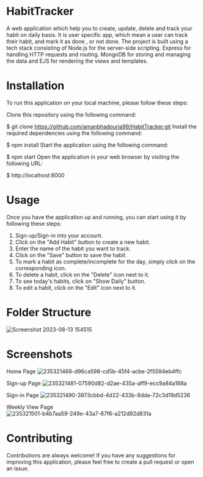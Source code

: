 # HabitTracker
A web application which help you to create, update, delete and track your habit on daily basis. It is user specific app, which mean a user can track their habit, and mark it as done , or not done. The project is built using a tech stack consisting of Node.js for the server-side scripting. Express for handling HTTP requests and routing. MongoDB for storing and managing the data and EJS for rendering the views and templates.

# Installation
To run this application on your local machine, please follow these steps:

Clone this repository using the following command:

$ git clone https://github.com/amanbhadouria99/HabitTracker.git
Install the required dependencies using the following command:

$ npm install 
Start the application using the following command:

$ npm start 
Open the application in your web browser by visiting the following URL:

$ http://localhost:8000 
# Usage
Once you have the application up and running, you can start using it by following these steps:

1. Sign-up/Sign-in into your account.
2. Click on the "Add Habit" button to create a new habit.
3. Enter the name of the habit you want to track.
4. Click on the "Save" button to save the habit.
5. To mark a habit as complete/incomplete for the day, simply click on the corresponding icon.
6. To delete a habit, click on the "Delete" icon next to it.
7. To see today's habits, click on "Show Daily" button.
8. To edit a habit, click on the "Edit" icon next to it.
# Folder Structure

![Screenshot 2023-08-13 154515](https://github.com/amanbhadouria99/HabitTracker/assets/111181618/6cd6c13a-2632-4523-be02-623eb5b97537)

    
# Screenshots
Home Page
![235321468-d96ca598-cd5b-45f4-acbe-2f5594eb4ffc](https://github.com/amanbhadouria99/HabitTracker/assets/111181618/0c186eac-a417-4cc7-b17d-9b68d4ed470d)


Sign-up Page
![235321481-07590d82-d2ae-435a-aff9-ecc9a84a188a](https://github.com/amanbhadouria99/HabitTracker/assets/111181618/5f2704e5-8238-431e-b380-a7bb0a184145)


Sign-in Page
![235321490-3973cbbd-4d22-433b-8dda-72c3d19d5236](https://github.com/amanbhadouria99/HabitTracker/assets/111181618/c5b7012c-a6f6-4529-a677-94c07793f204)


Weekly View Page
![235321501-b4b7aa59-249e-43a7-87f6-a212d92d831a](https://github.com/amanbhadouria99/HabitTracker/assets/111181618/a970ec37-6c52-4c8f-8ed5-eca0f54a8eb5)


# Contributing
Contributions are always welcome! If you have any suggestions for improving this application, please feel free to create a pull request or open an issue.
